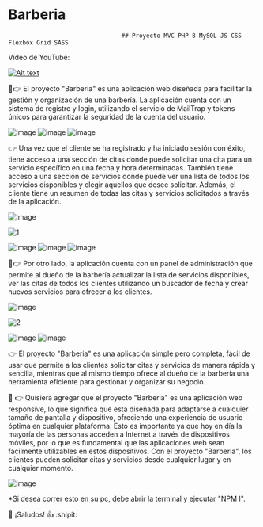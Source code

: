 # Barberia
                                    ## Proyecto MVC PHP 8 MySQL JS CSS Flexbox Grid SASS
                                    
 Video de YouTube:
  
[![Alt text](https://img.youtube.com/vi/UzQig9jz7hA/0.jpg)](https://www.youtube.com/watch?v=UzQig9jz7hA)

💇👉 El proyecto "Barberia" es una aplicación web diseñada para facilitar la gestión y organización de una barbería. La aplicación cuenta con un sistema de registro y login, utilizando el servicio de MailTrap y tokens únicos para garantizar la seguridad de la cuenta del usuario.

![image](https://user-images.githubusercontent.com/81719352/210338769-b9096684-58ae-4b05-807e-34006654cb5b.png)
![image](https://user-images.githubusercontent.com/81719352/210338792-9dd1f524-804d-40de-bc04-49abda36ac35.png)
![image](https://user-images.githubusercontent.com/81719352/210338824-98832690-3c56-4d3f-b071-ef8f58bdc6e4.png)


👉 Una vez que el cliente se ha registrado y ha iniciado sesión con éxito, tiene acceso a una sección de citas donde puede solicitar una cita para un servicio específico en una fecha y hora determinadas. También tiene acceso a una sección de servicios donde puede ver una lista de todos los servicios disponibles y elegir aquellos que desee solicitar. Además, el cliente tiene un resumen de todas las citas y servicios solicitados a través de la aplicación.

![image](https://user-images.githubusercontent.com/81719352/210339065-9e6afa2b-2dc8-44d6-a728-8ea42d5c1f3c.png)

  ![1](https://user-images.githubusercontent.com/81719352/210343573-eeb8f75d-c593-4ca4-a409-2150f2f5ec79.gif)

![image](https://user-images.githubusercontent.com/81719352/210339194-ee21e1bd-936c-4cf5-94f6-c07a7bc5b7a1.png)
![image](https://user-images.githubusercontent.com/81719352/210339258-f832d7eb-7076-487e-af2a-3a3476f3d116.png)
![image](https://user-images.githubusercontent.com/81719352/210339305-4c5f5788-d24b-4485-b254-f8f6e603b2d1.png)


🔐👉 Por otro lado, la aplicación cuenta con un panel de administración que permite al dueño de la barbería actualizar la lista de servicios disponibles, ver las citas de todos los clientes utilizando un buscador de fecha y crear nuevos servicios para ofrecer a los clientes.

![image](https://user-images.githubusercontent.com/81719352/210339376-acc8fa1f-df7e-49d3-8fb0-7fb45e256790.png)

  ![2](https://user-images.githubusercontent.com/81719352/210343621-b0ca3244-da19-4ae2-b65c-1f8d90c67d8a.gif)

![image](https://user-images.githubusercontent.com/81719352/210339482-bb1e2fad-976f-459b-9abe-3cc8746a2ea9.png)
![image](https://user-images.githubusercontent.com/81719352/210339521-bf3c7ad6-26b0-4dd9-b44a-d91d31901512.png)


👉 El proyecto "Barberia" es una aplicación simple pero completa, fácil de usar que permite a los clientes solicitar citas y servicios de manera rápida y sencilla, mientras que al mismo tiempo ofrece al dueño de la barbería una herramienta eficiente para gestionar y organizar su negocio.

📲 👉 Quisiera agregar que el proyecto "Barberia" es una aplicación web responsive, lo que significa que está diseñada para adaptarse a cualquier tamaño de pantalla y dispositivo, ofreciendo una experiencia de usuario óptima en cualquier plataforma. Esto es importante ya que hoy en día la mayoría de las personas acceden a Internet a través de dispositivos móviles, por lo que es fundamental que las aplicaciones web sean fácilmente utilizables en estos dispositivos. Con el proyecto "Barberia", los clientes pueden solicitar citas y servicios desde cualquier lugar y en cualquier momento.

![image](https://user-images.githubusercontent.com/81719352/210343669-ee4fe20b-86d3-4a6d-8b15-0cfe894bed77.png)

*Si desea correr esto en su pc, debe abrir la terminal y ejecutar "NPM I".

👋 ¡Saludos! :+1: :shipit: 


